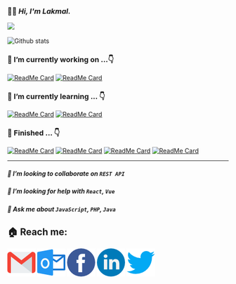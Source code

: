 ### 🙋‍♂️ ***Hi, I'm Lakmal.***
![](https://komarev.com/ghpvc/?username=Lakmal&label=PROFILE+VIEWS&color=brightgreen)

![Github stats](https://github-readme-stats.vercel.app/api?username=Lakmal98&theme=vue&show_icons=true&count_private=true&hide_title=true)

### 🔭 I’m currently working on ...👇

[![ReadMe Card](https://github-readme-stats.vercel.app/api/pin/?username=homey-lk&repo=homey-frontend&theme=vue)](https://github.com/homey-lk/homey-frontend) [![ReadMe Card](https://github-readme-stats.vercel.app/api/pin/?username=homey-lk&repo=homey-backend&theme=react)](https://github.com/homey-lk/homey-backend)
### 🌱 I’m currently learning ... 👇
[![ReadMe Card](https://github-readme-stats.vercel.app/api/pin/?username=Lakmal98&repo=vue-app&theme=vue)](https://github.com/Lakmal98/vue-app) [![ReadMe Card](https://github-readme-stats.vercel.app/api/pin/?username=Lakmal98&repo=ChargerRemoveAlarm&theme=algolia)](https://github.com/Lakmal98/ChargerRemoveAlarm)
### 🏁 Finished ... 👇
[![ReadMe Card](https://github-readme-stats.vercel.app/api/pin/?username=Lakmal98&repo=studentManagmentSystem&theme=react)](https://github.com/Lakmal98/studentManagmentSystem) [![ReadMe Card](https://github-readme-stats.vercel.app/api/pin/?username=Lakmal98&repo=yoyo&theme=buefy)](https://github.com/Lakmal98/yoyo) [![ReadMe Card](https://github-readme-stats.vercel.app/api/pin/?username=Lakmal98&repo=DailyTaskApp&theme=vue)](https://github.com/Lakmal98/DailyTaskApp) [![ReadMe Card](https://github-readme-stats.vercel.app/api/pin/?username=Lakmal98&repo=NewMail&theme=nord)](https://github.com/Lakmal98/NewMail)

------------


##### 👯 I’m looking to collaborate on `REST API`
##### 🤔 I’m looking for help with *`React`*, *`Vue`*
##### 💬 Ask me about *`JavaScript`*, *`PHP`*, *`Java`* 

## 🏠 Reach me:
[![Gmail](/images/gm.png)](mailto:lakmalepp@gmail.com)
[![HotMail](/images/hm.png)](mailto:lakmalepp@hotmail.com)
[![Facebook](/images/fb.png)](https://www.facebook.com/LakmalEpp)
[![LinkedIn](/images/li.png)](https://www.linkedin.com/in/dimuthu-lakmal-4593421a1)
[![Twitter](/images/tw.png)](https://www.twitter.com/LakmalEpp)
